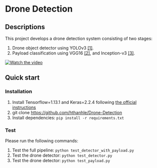 # Drone Detection
## Descriptions
This project develops a drone detection system consisting of two stages: 
1. Drone object detector using YOLOv3 [[1]](https://pjreddie.com/media/files/papers/YOLOv3.pdf).
2. Payload classification using VGG16 [[2]](https://www.robots.ox.ac.uk/~vgg/publications/2015/Simonyan15/simonyan15.pdf), and Inception-v3 [[3]](https://www.cv-foundation.org/openaccess/content_cvpr_2016/papers/Szegedy_Rethinking_the_Inception_CVPR_2016_paper.pdf).

[![Watch the video](https://img.youtube.com/vi/T-D1KVIuvjA/maxresdefault.jpg)](https://youtu.be/T-D1KVIuvjA)


## Quick start
### Installation
1. Install Tensorflow=1.13.1 and Keras=2.2.4 following [the official instructions](https://pytorch.org/)
2. git clone https://github.com/hthanhle/Drone-Detection
3. Install dependencies: `pip install -r requirements.txt`

### Test
Please run the following commands: 

1. Test the full pipeline: `python test_detector_with_payload.py`
2. Test the drone detector: `python test_detector.py`
3. Test the drone detector: `python test_payload.py`
